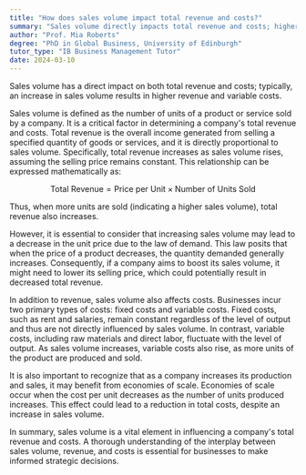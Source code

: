 ```yaml
---
title: "How does sales volume impact total revenue and costs?"
summary: "Sales volume directly impacts total revenue and costs; higher sales volume typically increases revenue and variable costs."
author: "Prof. Mia Roberts"
degree: "PhD in Global Business, University of Edinburgh"
tutor_type: "IB Business Management Tutor"
date: 2024-03-10
---
```


Sales volume has a direct impact on both total revenue and costs; typically, an increase in sales volume results in higher revenue and variable costs.

Sales volume is defined as the number of units of a product or service sold by a company. It is a critical factor in determining a company's total revenue and costs. Total revenue is the overall income generated from selling a specified quantity of goods or services, and it is directly proportional to sales volume. Specifically, total revenue increases as sales volume rises, assuming the selling price remains constant. This relationship can be expressed mathematically as:

$$
\text{Total Revenue} = \text{Price per Unit} \times \text{Number of Units Sold}
$$

Thus, when more units are sold (indicating a higher sales volume), total revenue also increases.

However, it is essential to consider that increasing sales volume may lead to a decrease in the unit price due to the law of demand. This law posits that when the price of a product decreases, the quantity demanded generally increases. Consequently, if a company aims to boost its sales volume, it might need to lower its selling price, which could potentially result in decreased total revenue.

In addition to revenue, sales volume also affects costs. Businesses incur two primary types of costs: fixed costs and variable costs. Fixed costs, such as rent and salaries, remain constant regardless of the level of output and thus are not directly influenced by sales volume. In contrast, variable costs, including raw materials and direct labor, fluctuate with the level of output. As sales volume increases, variable costs also rise, as more units of the product are produced and sold.

It is also important to recognize that as a company increases its production and sales, it may benefit from economies of scale. Economies of scale occur when the cost per unit decreases as the number of units produced increases. This effect could lead to a reduction in total costs, despite an increase in sales volume.

In summary, sales volume is a vital element in influencing a company's total revenue and costs. A thorough understanding of the interplay between sales volume, revenue, and costs is essential for businesses to make informed strategic decisions.
    